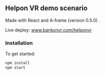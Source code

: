 ## Helpon VR demo scenario
Made with React and A-frame (version 0.5.0) .

Live deploy: www.bankonvr.com/helponvr

### Installation

To get started:

```bash
npm install
npm start
```

